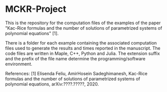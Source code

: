 # MCKR-Project
This is the repository for the computation files of the examples of the paper "Kac-Rice formulas and the number of solutions of parametrized systems of polynomial equations" [1]. 

There is a folder for each example containing the associated computation files used to generate the results and times reported in the manuscript. The code files are written in Maple, C++, Python and Julia. The extension suffix and the prefix of the file name determine the programming/software environment.

References:
[1] Elisenda Feliu, AmirHosein Sadeghimanesh, Kac-Rice formulas and the number of solutions of parametrized systems of polynomial equations, arXiv:????.?????, 2020.
